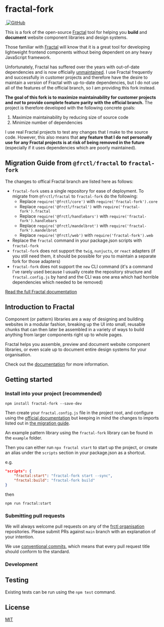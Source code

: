 fractal-fork
============

<p>
  <a href="https://www.npmjs.com/package/fractal-fork" title="Current version">
    <img src="https://img.shields.io/npm/v/fractal-fork.svg" alt="">
  </a>
  <!-- License -->
  <a href="https://github.com/frctl/fractal/blob/main/LICENSE" title="MIT license">
    <img alt="GitHub" src="https://img.shields.io/github/license/frctl/fractal">
  </a>
</p>

This is a fork of the open-source [Fractal][docs] tool for helping you **build** and **document** website component libraries and design systems.

Those familiar with [Fractal][docs] will know that it is a great tool for developing lightweight frontend components without being dependent on any heavy JavaScript framework.

Unfortunately, Fractal has suffered over the years with out-of-date dependencies and is now officially
[unmaintained](https://github.com/frctl/fractal/issues/1167).
I use Fractal frequently and successfully in customer projects and therefore have the desire to maintain a _version_ of Fractal with up-to-date dependencies, but I do not use all of the features of the official branch, so I am providing this fork instead.

**The goal of this fork is to maximize maintainability for customer projects and _not_ to provide complete feature parity with the official branch.** The project is therefore developed with the following concrete goals:

1. Maximize maintainability by reducing size of source code
2. Minimize number of dependencies

I use real Fractal projects to test any changes that I make to the source code. However, this also means that **any feature that I do not personally use for any Fractal projects is at risk of being removed in the future** (especially if it uses dependencies which are poorly maintained).

## Migration Guide from `@frctl/fractal` to `fractal-fork`

The changes to offical Fractal branch are listed here as follows:

* `fractal-fork` uses a single repository for ease of deployment. To migrate from `@frctl/fractal` to `fractal-fork` do the following:
  * Replace `require('@frctl/core')` with `require('fractal-fork').core`
  * Replace `require('@frctl/fractal')` with `require('fractal-fork').fractal`
  * Replace `require('@frctl/handlebars')` with `require('fractal-fork').handlebars`
  * Replace `require('@frctl/mandelbrot')` with `require('fractal-fork').mandelbrot`
  * Replace `require('@frctl/web')` with `require('fractal-fork').web`
* Replace the `fractal` command in your package.json scripts with `fractal-fork`
* `fractal-fork` does not support the `twig`, `nunjucts`, or `react` adapters (if you still need them, it should be possible for you to maintain a separate fork for those adapters)
* `fractal-fork` does not support the `new` CLI command (it's a command I've rarely used because I usually create the repository structure and `fractal.config.js` by hand and the CLI was one area which had horrible dependencies which needed to be removed)


[Read the full Fractal documentation][docs]

## Introduction to Fractal

Component (or pattern) libraries are a way of designing and building websites in a modular fashion, breaking up the UI into small, reusable chunks that can then later be assembled in a variety of ways to build anything from larger components right up to whole pages.

Fractal helps you assemble, preview and document website component libraries, or even scale up to document entire design systems for your organisation.

Check out the [documentation][docs] for more information.


## Getting started

### Install into your project (recommended)

```shell
npm install fractal-fork --save-dev
```

Then create your `fractal.config.js` file in the project root, and configure using the [official documentation][docs] but keeping in mind the changes to imports listed out in [the migration guide](#migration-guide-from-frctlfractal-to-fractal-fork).

An example pattern library using the `fractal-fork` library can be found in the `example` folder.

Then you can either run `npx fractal start` to start up the project, or create an alias under the `scripts` section in your package.json as a shortcut.

e.g.

```json
"scripts": {
    "fractal:start": "fractal-fork start --sync",
    "fractal:build": "fractal-fork build"
}
```

then

```shell
npm run fractal:start
```

### Submitting pull requests

We will always welcome pull requests on any of the [frctl organisation](https://github.com/frctl) repositories. Please submit PRs against `main` branch with an explanation of your intention.

We use [conventional commits](https://www.conventionalcommits.org/), which means that every pull request title should conform to the standard.

### Development

## Testing

Existing tests can be run using the `npm test` command.

## License

[MIT](https://github.com/frctl/fractal/blob/main/LICENSE)

[docs]: https://fractal.build
